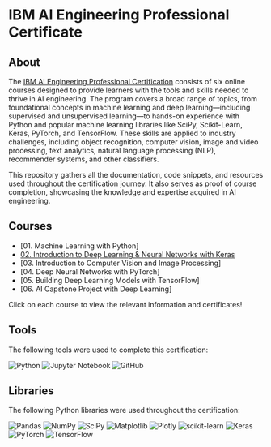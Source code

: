 # IBM AI Engineering Professional Certificate

## About
The [IBM AI Engineering Professional Certification](https://www.coursera.org/professional-certificates/ai-engineer) consists of six online courses designed to provide learners with the tools and skills needed to thrive in AI engineering. The program covers a broad range of topics, from foundational concepts in machine learning and deep learning—including supervised and unsupervised learning—to hands-on experience with Python and popular machine learning libraries like SciPy, Scikit-Learn, Keras, PyTorch, and TensorFlow. These skills are applied to industry challenges, including object recognition, computer vision, image and video processing, text analytics, natural language processing (NLP), recommender systems, and other classifiers.

This repository gathers all the documentation, code snippets, and resources used throughout the certification journey. It also serves as proof of course completion, showcasing the knowledge and expertise acquired in AI engineering.

## Courses
- [01. Machine Learning with Python]
- [02. Introduction to Deep Learning & Neural Networks with Keras](https://github.com/LeandreLeBizec/IBM_AI_Engineering/tree/main/Course%202%20-%20Introduction%20to%20Deep%20Learning%20%26%20Neural%20Networks%20with%20Keras/Module%201%20-%20Artificial%20Neural%20Network)
- [03. Introduction to Computer Vision and Image Processing]
- [04. Deep Neural Networks with PyTorch]
- [05. Building Deep Learning Models with TensorFlow]
- [06. AI Capstone Project with Deep Learning]

Click on each course to view the relevant information and certificates!

## Tools
The following tools were used to complete this certification: 

![Python](https://img.shields.io/badge/python-3670A0?style=for-the-badge&logo=python&logoColor=ffdd54)
![Jupyter Notebook](https://img.shields.io/badge/jupyter-%23FA0F00.svg?style=for-the-badge&logo=jupyter&logoColor=white)
![GitHub](https://img.shields.io/badge/github-%23121011.svg?style=for-the-badge&logo=github&logoColor=white)

## Libraries
The following Python libraries were used throughout the certification:

![Pandas](https://img.shields.io/badge/pandas-%23150458.svg?style=for-the-badge&logo=pandas&logoColor=white)
![NumPy](https://img.shields.io/badge/numpy-%23013243.svg?style=for-the-badge&logo=numpy&logoColor=white)
![SciPy](https://img.shields.io/badge/SciPy-%230C55A5.svg?style=for-the-badge&logo=scipy&logoColor=%white)
![Matplotlib](https://img.shields.io/badge/Matplotlib-%23ffffff.svg?style=for-the-badge&logo=Matplotlib&logoColor=black)
![Plotly](https://img.shields.io/badge/Plotly-%233F4F75.svg?style=for-the-badge&logo=plotly&logoColor=white)
![scikit-learn](https://img.shields.io/badge/scikit--learn-%23F7931E.svg?style=for-the-badge&logo=scikit-learn&logoColor=white)
![Keras](https://img.shields.io/badge/Keras-%23D00000.svg?style=for-the-badge&logo=Keras&logoColor=white)
![PyTorch](https://img.shields.io/badge/PyTorch-%23EE4C2C.svg?style=for-the-badge&logo=PyTorch&logoColor=white)
![TensorFlow](https://img.shields.io/badge/TensorFlow-%23FF6F00.svg?style=for-the-badge&logo=TensorFlow&logoColor=white)
